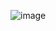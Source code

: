 ![image](https://github.com/Wireflex/Network/assets/165675775/71c22c76-663b-4b2e-84d1-074d0bf93b98)
